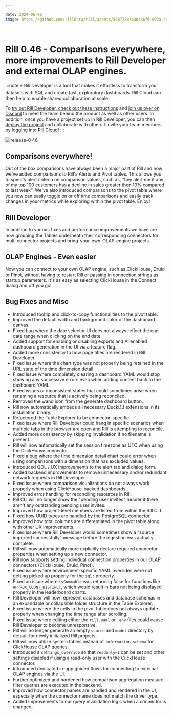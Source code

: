 ```yaml
---

date: 2024-06-06
image: https://github.com/rilldata/rill/assets/5587788/b30486f6-002a-445d-8a1b-955b6ec0066d

---
```


# Rill 0.46 - Comparisons everywhere, more improvements to Rill Developer and external OLAP engines.

:::note
⚡ Rill Developer is a tool that makes it effortless to transform your datasets with SQL and create fast, exploratory dashboards. Rill Cloud can then help to enable shared collaboration at scale.

To [try out Rill Developer, check out these instructions](/home/install) and [join us over on Discord](https://discord.gg/TatjVY32) to meet the team behind the product as well as other users. In addition, once you have a project set up in Rill Developer, you can then [deploy the project](/deploy/deploy-dashboard/) and collaborate with others / invite your team members by [logging into Rill Cloud](https://ui.rilldata.com)!
:::

![release-0 46](<https://storage.googleapis.com/prod-cdn.rilldata.com/docs/release-notes/release-046.gif>)

## Comparisons everywhere!
Out of the box comparisons have always been a major part of Rill and now we've added comparisons to Rill's Alerts and Pivot tables. This allows you to specify alert criteria on comparison values, such as, "hey alert me if any of my top 100 customers has a decline in sales greater then 10% compared to last week". We've also introduced comparisons to the pivot table where you now can easily toggle on or off time comparisons and easily track changes in your metrics while exploring within the pivot table. Enjoy!

## Rill Developer
In addition to various fixes and performance improvements we have are now grouping the Tables underneath their corresponding connectors for multi connector projects and bring-your-own-OLAP-engine projects.

## OLAP Engines - Even easier
Now you can connect to your own OLAP engine, such as ClickHouse, Druid or Pinot, without having to restart Rill or passing in connection strings as startup parameters. It's as easy as selecting ClickHouse in the Connect dialog and off you go!


## Bug Fixes and Misc
- Introduced tooltip and click-to-copy functionalities to the pivot table.
- Improved the default width and background color of the dashboard canvas.
- Fixed bug where the date selector UI does not always reflect the end date range when clicking on the end date.
- Added support for enabling or disabling exports and AI enabled dashboard generation in the UI via a feature flag.
- Added more consistency to how page titles are rendered in Rill Developer.
- Fixed issue where the chart type was not properly being retained in the URL state of the time dimension detail.
- Fixed issue where completely clearing a dashboard YAML would stop showing any successive errors even when adding content back to the dashboard YAML.
- Fixed issues or inconsistent states that could sometimes arise when renaming a resource that is actively being reconciled.
- Removed the wand icon from the generate dashboard button.
- Rill now automatically embeds all necessary DuckDB extensions in its installation binary.
- Refactored the Table Explorer to be connector-specific.
- Fixed issue where Rill Developer could hang in specific scenarios when multiple tabs in the browser are open and Rill is attempting to reconcile.
- Added more consistency by skipping invalidation if no filename is present.
- Rill will now automatically set the session timezone as UTC when using the ClickHouse connector.
- Fixed a bug where the time dimension detail chart could error when using comparisons with a dimension that has excluded values.
- Introduced QOL / UX improvements to the alert tab and dialog form.
- Added backend improvements to remove unnecessary and/or redundant network requests in Rill Developer.
- Fixed issue where comparison visualizations do not always work properly when using ClickHouse-backed dashboards.
- Improved error handling for reconciling resources in Rill.
- Rill CLI will no longer show the "pending user invites" header if there aren't any outstanding pending user invites.
- Improved how project-level members are listed from within the Rill CLI.
- Fixed how UUID types are handled by the PostgreSQL connector.
- Improved how total columns are differentiated in the pivot table along with other UX improvements.
- Fixed issue where Rill Developer would sometimes show a "source imported successfully" message before the ingestion was actually complete.
- Rill will now automatically more explicitly declare required connector properties when setting up a new connector.
- Rill now supports setting individual connection properties in our OLAP connectors (ClickHouse, Druid, Pinot).
- Fixed issue where environment-specific YAML overrides were not getting picked up properly for the `sql:` property.
- Fixed an issue where `isSummable` was returning false for functions like `APPROX_COUNT_DISTINCT`, which would result in bars not being displayed properly in the leaderboard charts.
- Rill Developer will now represent databases and database schemas in an expandable or collapsible folder structure in the Table Explorer.
- Fixed issue where the cells in the pivot table does not always update properly when changing the time range after scrolling.
- Fixed issue where editing either the `rill.yaml` or `.env` files could cause Rill Developer to become unresponsive.
- Rill will no longer generate an empty `source` and `model` directory by default for newly initialized Rill projects.
- Rill will now utilize system tables instead of `information_schema` for ClickHouse OLAP queries.
- Introduced a `settings_override` so that `readonly=1` can be set and other settings disabled if using a read-only user with the ClickHouse connector.
- Introduced dedicated in-app guided flows for connecting to external OLAP engines via the UI.
- Further optimized and hardened how comparison aggregation measure filter queries are executed in the backend.
- Improved how connector names are handled and rendered in the UI, especially when the connector name does not match the driver type. 
- Added improvements to our query invalidation logic when a connector is changed.
